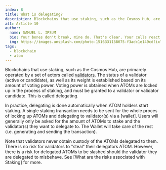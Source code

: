 ```yaml
---
index: 8
title: What is delegating?
description: Blockchains that use staking, such as the Cosmos Hub, are primarely operated by a set of actors called validators.
alt: Article 10
author: 
  name: SAMUEL L. IPSUM
  bio: Your bones don't break, mine do. That's clear. Your cells react to bacteria and viruses differently than mine. You don't get sick, I do. That's also clear. But for some reason, you and I react the exact same way to water. We swallow it too fast, we choke. We get some in our lungs, we drown. However unreal it may seem, we are connected, you and I. We're on the same curve, just on opposite ends.
  img: https://images.unsplash.com/photo-1516331138075-f3adc1e149cd?ixlib=rb-1.2.1&ixid=MXwxMjA3fDB8MHxwaG90by1wYWdlfHx8fGVufDB8fHw%3D&auto=format&fit=crop&w=800&q=60
tags: 
  - blockchain
  - atom
---
```


Blockchains that use staking, such as the Cosmos Hub, are primarely operated by a set of actors called [validators](what-is-a-validator?). The status of a validator (active or candidate), as well as its weight is established based on its amount of voting power. Voting power is obtained when ATOMs are locked up in the process of staking, and must be granted to a validator or validator candidate. This is called delegating. 

In practice, delegating is done automatically when ATOM holders start staking. A single staking transaction needs to be sent for the whole proces of locking up ATOMs and delegating to validator(s) via a [wallet]. Users will generally only be asked for the amount of ATOMs to stake and the validator(s) they want to delegate to. The Wallet will take care of the rest (i.e. generating and sending the transaction).

Note that validators never obtain custody of the ATOMs delegated to them. There is no risk for validators to "steal" their delegators ATOM. However, there is a risk for delegated ATOMs to be slashed should the validator they are delegated to misbehave. See [What are the risks associated with Staking] for more. 